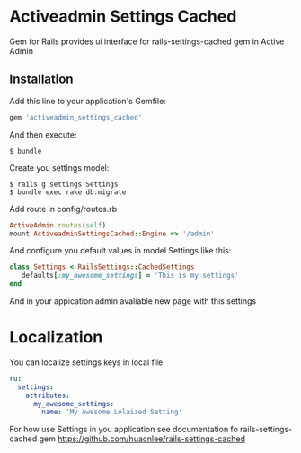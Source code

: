 # Activeadmin Settings Cached

Gem for Rails provides ui interface for rails-settings-cached gem in Active Admin 

## Installation

Add this line to your application's Gemfile:

```ruby
gem 'activeadmin_settings_cached'
```

And then execute:

    $ bundle

Create you settings model:

    $ rails g settings Settings
    $ bundle exec rake db:migrate

Add route in config/routes.rb

``` ruby
ActiveAdmin.routes(self)
mount ActiveadminSettingsCached::Engine => '/admin' 
```

And configure you default values in model Settings like this:

``` ruby
class Settings < RailsSettings::CachedSettings
   defaults[:my_awesome_settings] = 'This is my settings'
end
```

And in your appication admin avaliable new page with this settings

# Localization
You can localize settings keys in local file

``` yml
ru:
  settings:
    attributes:
      my_awesome_settings:
        name: 'My Awesome Lolaized Setting'
```

For how use Settings in you application see documentation fo rails-settings-cached gem https://github.com/huacnlee/rails-settings-cached
